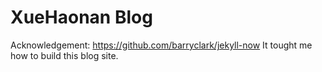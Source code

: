# XueHaonan Blog

Acknowledgement: https://github.com/barryclark/jekyll-now
It tought me how to build this blog site.